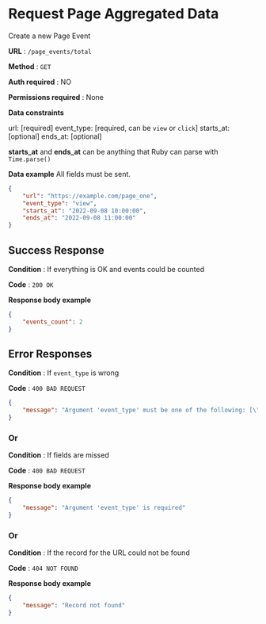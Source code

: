 # Request Page Aggregated Data

Create a new Page Event

**URL** : `/page_events/total`

**Method** : `GET`

**Auth required** : NO

**Permissions required** : None

**Data constraints**

url: [required]
event_type: [required, can be `view` or `click`]
starts_at: [optional]
ends_at: [optional]

**starts_at** and **ends_at** can be anything that Ruby can parse with `Time.parse()`

**Data example** All fields must be sent.

```json
{
    "url": "https://example.com/page_one",
	"event_type": "view",
	"starts_at": "2022-09-08 10:00:00",
	"ends_at": "2022-09-08 11:00:00"
}
```

## Success Response

**Condition** : If everything is OK and events could be counted

**Code** : `200 OK`

**Response body example**

```json
{
    "events_count": 2
}
```

## Error Responses

**Condition** : If `event_type` is wrong

**Code** : `400 BAD REQUEST`

```json
{
    "message": "Argument 'event_type' must be one of the following: [\"view\", \"click\"]"
}
```

### Or

**Condition** : If fields are missed

**Code** : `400 BAD REQUEST`

**Response body example**

```json
{
    "message": "Argument 'event_type' is required"
}
```

### Or

**Condition** : If the record for the URL could not be found

**Code** : `404 NOT FOUND`

**Response body example**

```json
{
    "message": "Record not found"
}
```